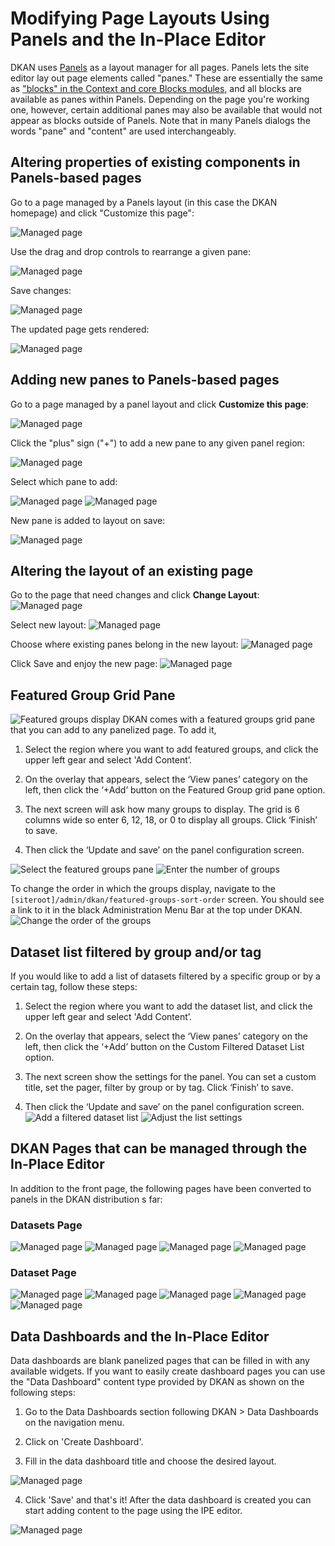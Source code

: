 # Modifying Page Layouts Using Panels and the In-Place Editor

DKAN uses [Panels](https://www.drupal.org/project/panels) as a layout manager for all pages. Panels lets the site editor lay out page elements called "panes." These are essentially the same as ["blocks" in the Context and core Blocks modules](https://www.drupal.org/documentation/blocks), and all blocks are available as panes within Panels. Depending on the page you're working one, however, certain additional panes may also be available that would not appear as blocks outside of Panels. Note that in many Panels dialogs the words "pane" and "content" are used interchangeably.

## Altering properties of existing components in Panels-based pages

Go to a page managed by a Panels layout (in this case the DKAN homepage) and click "Customize this page":

![Managed page](http://docs.getdkan.com/sites/default/files/panels-1.png)

Use the drag and drop controls to rearrange a given pane:

![Managed page](http://docs.getdkan.com/sites/default/files/panels-2_0.png)

Save changes:

![Managed page](http://docs.getdkan.com/sites/default/files/panels-4.png)

The updated page gets rendered:

![Managed page](http://docs.getdkan.com/sites/default/files/panels-5.png)

## Adding new panes to Panels-based pages

Go to a page managed by a panel layout and click **Customize this page**:

![Managed page](http://docs.getdkan.com/sites/default/files/panels-5.png)

Click the "plus" sign ("+") to add a new pane to any given panel region:

![Managed page](http://docs.getdkan.com/sites/default/files/panels-5a_0.png)

Select which pane to add:

![Managed page](http://docs.getdkan.com/sites/default/files/panels-5aa_0.png)
![Managed page](http://docs.getdkan.com/sites/default/files/panels-5b_0.png)

New pane is added to layout on save:

![Managed page](http://docs.getdkan.com/sites/default/files/panels-5c_0.png)

## Altering the layout of an existing page

Go to the page that need changes and click **Change Layout**:
![Managed page](http://docs.getdkan.com/sites/default/files/alter-1.png)

Select new layout:
![Managed page](http://docs.getdkan.com/sites/default/files/alter-2.png)

Choose where existing panes belong in the new layout:
![Managed page](http://docs.getdkan.com/sites/default/files/alter-3_0.png)

Click Save and enjoy the new page:
![Managed page](http://docs.getdkan.com/sites/default/files/alter-4.png)

## Featured Group Grid Pane

![Featured groups display][Featured groups display]
DKAN comes with a featured groups grid pane that you can add to any panelized page. To add it,

1. Select the region where you want to add featured groups, and click the upper left gear and select 'Add Content’.

2. On the overlay that appears, select the ‘View panes’ category on the left, then click the ‘+Add’ button on the Featured Group grid pane option.

3. The next screen will ask how many groups to display. The grid is 6 columns wide so enter 6, 12, 18, or 0 to display all groups. Click ‘Finish’ to save.

4. Then click the ‘Update and save’ on the panel configuration screen.

![Select the featured groups pane][Select the featured groups pane]
![Enter the number of groups][Enter the number of groups]

To change the order in which the groups display, navigate to the `[siteroot]/admin/dkan/featured-groups-sort-order` screen. You should see a link to it in the black Administration Menu Bar at the top under DKAN.
![Change the order of the groups][Change the order of the groups]

## Dataset list filtered by group and/or tag
If you would like to add a list of datasets filtered by a specific group or by a certain tag, follow these steps:

1.  Select the region where you want to add the dataset list, and click the upper left gear and select 'Add Content’.

2.  On the overlay that appears, select the ‘View panes’ category on the left, then click the ‘+Add’ button on the Custom Filtered Dataset List option.

3. The next screen show the settings for the panel. You can set a custom title, set the pager, filter by group or by tag. Click ‘Finish’ to save.

4. Then click the ‘Update and save’ on the panel configuration screen.
![Add a filtered dataset list][Add a filtered dataset list]
![Adjust the list settings][Adjust the list settings]

## DKAN Pages that can be managed through the In-Place Editor

In addition to the front page, the following pages have been converted to panels in the DKAN distribution s far:

### Datasets Page

![Managed page](http://docs.getdkan.com/sites/default/files/panels-6.png)
![Managed page](http://docs.getdkan.com/sites/default/files/panels-7.png)
![Managed page](http://docs.getdkan.com/sites/default/files/panels-8.png)
![Managed page](http://docs.getdkan.com/sites/default/files/panels-9.png)

### Dataset Page

![Managed page](http://docs.getdkan.com/sites/default/files/panels-10.png)
![Managed page](http://docs.getdkan.com/sites/default/files/panels-11.png)
![Managed page](http://docs.getdkan.com/sites/default/files/panels-12.png)
![Managed page](http://docs.getdkan.com/sites/default/files/panels-13.png)
![Managed page](http://docs.getdkan.com/sites/default/files/panels-14.png)

## Data Dashboards and the In-Place Editor

Data dashboards are blank panelized pages that can be filled in with any available widgets. If you want to easily create dashboard pages you can use the "Data Dashboard" content type provided by DKAN as shown on the following steps:

1. Go to the Data Dashboards section following DKAN > Data Dashboards on the navigation menu.

2. Click on 'Create Dashboard'.

3. Fill in the data dashboard title and choose the desired layout.

![Managed page](http://docs.getdkan.com/sites/default/files/data_dashboards_01.png)

4. Click 'Save' and that's it! After the data dashboard is created you can start adding content to the page using the IPE editor.

![Managed page](http://docs.getdkan.com/sites/default/files/data_dashboards_02.png)

<!-- Images -->
[Featured groups display]: http://docs.getdkan.com/sites/default/files/groups.png
[Select the featured groups pane]: http://docs.getdkan.com/sites/default/files/featured-groups-pane.png
[Enter the number of groups]: http://docs.getdkan.com/sites/default/files/featured-groups-items.png
[Change the order of the groups]: http://docs.getdkan.com/sites/default/files/featured-groups-sort.png
[Add a filtered dataset list]: http://docs.getdkan.com/sites/default/files/filtered-dataset-add.png
[Adjust the list settings]: http://docs.getdkan.com/sites/default/files/filtered-dataset-settings.png
